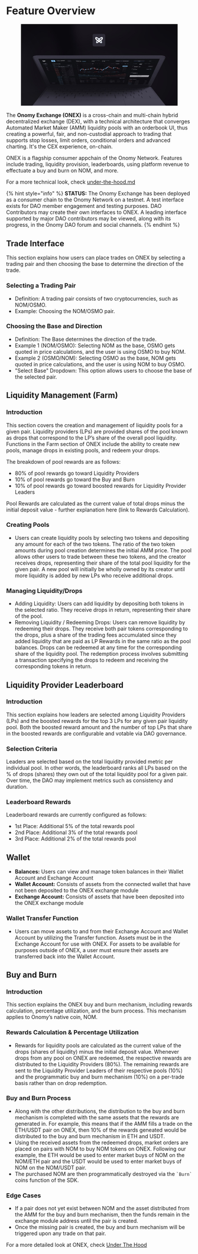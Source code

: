 # Feature Overview

<figure><img src="../.gitbook/assets/image (11).png" alt=""><figcaption></figcaption></figure>

The **Onomy Exchange (ONEX)** is a cross-chain and multi-chain hybrid decentralized exchange (DEX), with a technical architecture that converges Automated Market Maker (AMM) liquidity pools with an orderbook UI, thus creating a powerful, fair, and non-custodial approach to trading that supports stop losses, limit orders, conditional orders and advanced charting. It's the CEX experience, on-chain.

ONEX is a flagship consumer appchain of the Onomy Network. Features include trading, liquidity provision, leaderboards, using platform revenue to effectuate a buy and burn on NOM, and more.

For a more technical look, check [under-the-hood.md](under-the-hood.md "mention")

{% hint style="info" %}
**STATUS:** The Onomy Exchange has been deployed as a consumer chain to the Onomy Network on a testnet. A test interface exists for DAO member engagement and testing purposes. DAO Contributors may create their own interfaces to ONEX. A leading interface supported by major DAO contributors may be viewed, along with its progress, in the Onomy DAO forum and social channels.
{% endhint %}

## **Trade Interface**

This section explains how users can place trades on ONEX by selecting a trading pair and then choosing the base to determine the direction of the trade.

### **Selecting a Trading Pair**

* Definition: A trading pair consists of two cryptocurrencies, such as NOM/OSMO.
* Example: Choosing the NOM/OSMO pair.

### **Choosing the Base and Direction**

* Definition: The Base determines the direction of the trade.
* Example 1 (NOM/OSMO): Selecting NOM as the base, OSMO gets quoted in price calculations, and the user is using OSMO to buy NOM.
* Example 2 (OSMO/NOM): Selecting OSMO as the base, NOM gets quoted in price calculations, and the user is using NOM to buy OSMO.
* "Select Base" Dropdown: This option allows users to choose the base of the selected pair.

## Liquidity Management (Farm)

### **Introduction**

This section covers the creation and management of liquidity pools for a given pair. Liquidity providers (LPs) are provided shares of the pool known as drops that correspond to the LP’s share of the overall pool liquidity. Functions in the Farm section of ONEX include the ability to create new pools, manage drops in existing pools, and redeem your drops.

The breakdown of pool rewards are as follows:

* 80% of pool rewards go toward Liquidity Providers
* 10% of pool rewards go toward the Buy and Burn
* 10% of pool rewards go toward boosted rewards for Liquidity Provider Leaders

Pool Rewards are calculated as the current value of total drops minus the initial deposit value - further explanation here (link to Rewards Calculation).&#x20;

### **Creating Pools**

* Users can create liquidity pools by selecting two tokens and depositing any amount for each of the two tokens. The ratio of the two token amounts during pool creation determines the initial AMM price. The pool allows other users to trade between these two tokens, and the creator receives drops, representing their share of the total pool liquidity for the given pair. A new pool will initially be wholly owned by its creator until more liquidity is added by new LPs who receive additional drops.

### **Managing Liquidity/Drops**

* Adding Liquidity: Users can add liquidity by depositing both tokens in the selected ratio. They receive drops in return, representing their share of the pool.
* Removing Liquidity / Redeeming Drops: Users can remove liquidity by redeeming their drops. They receive both pair tokens corresponding to the drops, plus a share of the trading fees accumulated since they added liquidity that are paid as LP Rewards in the same ratio as the pool balances. Drops can be redeemed at any time for the corresponding share of the liquidity pool. The redemption process involves submitting a transaction specifying the drops to redeem and receiving the corresponding tokens in return.&#x20;

## Liquidity Provider Leaderboard

### **Introduction**

This section explains how leaders are selected among Liquidity Providers (LPs) and the boosted rewards for the top 3 LPs for any given pair liquidity pool. Both the boosted reward amount and the number of top LPs that share in the boosted rewards are configurable and votable via DAO governance.

### **Selection Criteria**

Leaders are selected based on the total liquidity provided metric per individual pool. In other words, the leaderboard ranks all LPs based on the % of drops (shares) they own out of the total liquidity pool for a given pair. Over time, the DAO may implement metrics such as consistency and duration.

### **Leaderboard Rewards**

Leaderboard rewards are currently configured as follows:

* 1st Place: Additional 5% of the total rewards pool
* 2nd Place: Additional 3% of the total rewards pool
* 3rd Place: Additional 2% of the total rewards pool

## Wallet

* **Balances:** Users can view and manage token balances in their Wallet Account and Exchange Account
* **Wallet Account:** Consists of assets from the connected wallet that have not been deposited to the ONEX exchange module
* **Exchange Account:** Consists of assets that have been deposited into the ONEX exchange module

### **Wallet Transfer Function**

* Users can move assets to and from their Exchange Account and Wallet Account by utilizing the Transfer function. Assets must be in the Exchange Account for use with ONEX. For assets to be available for purposes outside of ONEX, a user must ensure their assets are transferred back into the Wallet Account.

## Buy and Burn

### **Introduction**

This section explains the ONEX buy and burn mechanism, including rewards calculation, percentage utilization, and the burn process. This mechanism applies to Onomy’s native coin, NOM.

### **Rewards Calculation & Percentage Utilization**

* Rewards for liquidity pools are calculated as the current value of the drops (shares of liquidity) minus the initial deposit value. Whenever drops from any pool on ONEX are redeemed, the respective rewards are distributed to the Liquidity Providers (80%). The remaining rewards are sent to the Liquidity Provider Leaders of their respective pools (10%) and the programmatic buy and burn mechanism (10%) on a per-trade basis rather than on drop redemption.

### **Buy and Burn Process**

* Along with the other distributions, the distribution to the buy and burn mechanism is completed with the same assets that the rewards are generated in. For example, this means that if the AMM fills a trade on the ETH/USDT pair on ONEX, then 10% of the rewards geneated would be distributed to the buy and burn mechanism in ETH and USDT.&#x20;
* Using the received assets from the redeemed drops, market orders are placed on pairs with NOM to buy NOM tokens on ONEX. Following our example, the ETH would be used to enter market buys of NOM on the NOM/ETH pair and the USDT would be used to enter market buys of NOM on the NOM/USDT pair.&#x20;
* The purchased NOM are then programmatically destroyed via the `` `Burn` `` coins function of the SDK.&#x20;

### Edge Cases

* If a pair does not yet exist between NOM and the asset distributed from the AMM for the buy and burn mechanism, then the funds remain in the exchange module address until the pair is created.
* Once the missing pair is created, the buy and burn mechanism will be triggered upon any trade on that pair.

For a more detailed look at ONEX, check [Under The Hood](under-the-hood.md)

